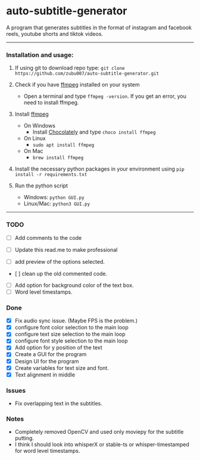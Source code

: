 #     auto-subtitle-generator
A program that generates subtitles in the format of instagram and facebook reels, youtube shorts and tiktok videos.
*** 
### Installation and usage:
1. If using git to download repo type: `git clone https://github.com/zubu007/auto-subtitle-generator.git` 
2. Check if you have [ffmpeg](https://ffmpeg.org) installed on your system
   * Open a terminal and type `ffmpeg -version`. If you get an error, you need to install ffmpeg.

3. Install [ffmpeg](https://ffmpeg.org)
   * On Windows
     * Install [Chocolately](https://chocolatey.org/install) and type `choco install ffmpeg` 
   * On Linux
     * `sudo apt install ffmpeg`
   * On Mac
     * `brew install ffmpeg`
       
4. Install the necessary python packages in your environment using `pip install -r requirements.txt`

5. Run the python script
   * Windows:  `python GUI.py`
   * Linux/Mac:  `python3 GUI.py`


*** 

### TODO
- [ ] Add comments to the code
- [ ] Update this read.me to make professional

- [ ] add preview of the options selected.
- [ ] clean up the old commented code.
- [ ] Add option for background color of the text box.
- [ ] Word level timestamps.

### Done
- [x] Fix audio sync issue. (Maybe FPS is the problem.)
- [x] configure font color selection to the main loop
- [x] configure text size selection to the main loop
- [x] configure font style selection to the main loop
- [x] Add option for y position of the text
- [x] Create a GUI for the program
- [x] Design UI for the program
- [x] Create variables for text size and font.
- [x] Text alignment in middle

### Issues
* Fix overlapping text in the subtitles.

### Notes
* Completely removed OpenCV and used only moviepy for the subtitle putting.
* I think I should look into whisperX or stable-ts or whisper-timestamped for word level timestamps.
